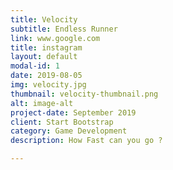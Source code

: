 ```yaml
---
title: Velocity
subtitle: Endless Runner
link: www.google.com
title: instagram
layout: default
modal-id: 1
date: 2019-08-05
img: velocity.jpg
thumbnail: velocity-thumbnail.png
alt: image-alt
project-date: September 2019
client: Start Bootstrap
category: Game Development
description: How Fast can you go ?

---
```

